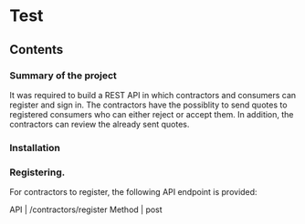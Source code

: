 # Test

## Contents

### Summary of the project
 
It was required to build a REST API in which contractors and consumers can register and sign in. 
The contractors have the possiblity to send quotes to registered consumers who can either
reject or accept them. In addition, the contractors can review the already sent quotes.

### Installation

### Registering. 
For contractors to register, the following API endpoint is provided:

API | /contractors/register
Method | post
